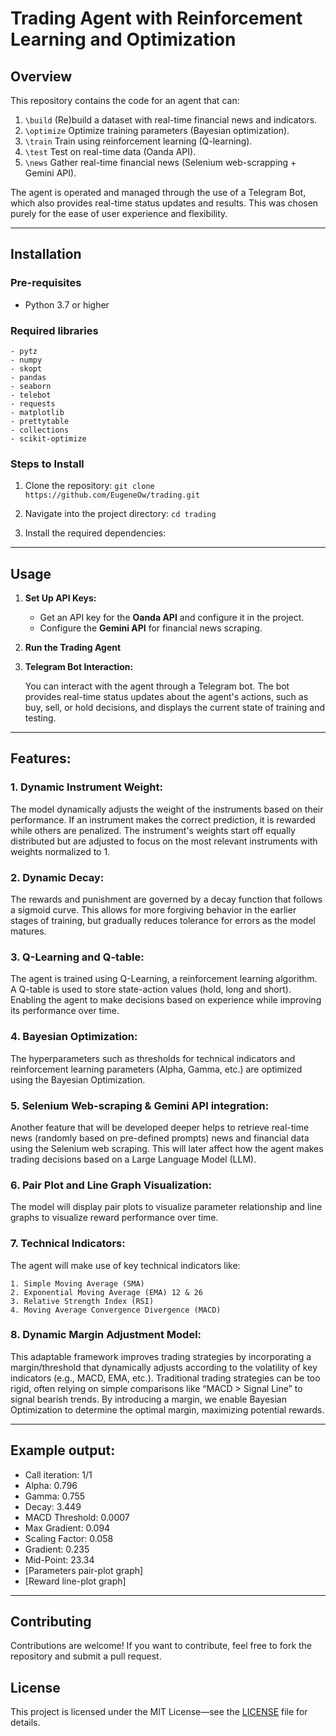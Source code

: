 # Trading Agent with Reinforcement Learning and Optimization
## Overview
This repository contains the code for an agent that can:

 1.	```\build``` (Re)build a dataset with real-time financial news and indicators.
 2.	```\optimize``` Optimize training parameters (Bayesian optimization).
 3.	```\train``` Train using reinforcement learning (Q-learning).
 4.	```\test``` Test on real-time data (Oanda API).
 5.	```\news``` Gather real-time financial news (Selenium web-scrapping + Gemini API).

The agent is operated and managed through the use of a Telegram Bot, which also provides real-time status updates and results. This was chosen purely
for the ease of user experience and flexibility.

---
## Installation
### Pre-requisites
  - Python 3.7 or higher
### Required libraries
    - pytz
    - numpy
    - skopt
    - pandas
    - seaborn 
    - telebot
    - requests
    - matplotlib
    - prettytable
    - collections
    - scikit-optimize

### Steps to Install
1. Clone the repository:
    ```git clone https://github.com/EugeneOw/trading.git```

2. Navigate into the project directory:
    ```cd trading```

3. Install the required dependencies:

---
## Usage
1. **Set Up API Keys:**
    - Get an API key for the **Oanda API** and configure it in the project.
    - Configure the **Gemini API** for financial news scraping.

2. **Run the Trading Agent**

3. **Telegram Bot Interaction:**

    You can interact with the agent through a Telegram bot. The bot provides real-time status updates about the agent's actions, such as buy, sell, or hold decisions, and displays the current state of training and testing.
---
## Features:
### **1. Dynamic Instrument Weight:**
The model dynamically adjusts the weight of the instruments based on their performance.
If an instrument makes the correct prediction, it is rewarded while others are penalized.
The instrument's weights start off equally distributed but are adjusted to focus on the most relevant instruments with weights normalized to 1.

### **2. Dynamic Decay:**
The rewards and punishment are governed by a decay function that follows a sigmoid curve. 
This allows for more forgiving behavior in the earlier stages of training, but gradually reduces tolerance for errors as the model matures.

### **3. Q-Learning and Q-table:**
The agent is trained using Q-Learning, a reinforcement learning algorithm.
A Q-table is used to store state-action values (hold, long and short). 
Enabling the agent to make decisions based on experience while improving its performance over time.

### **4. Bayesian Optimization:**
The hyperparameters such as thresholds for technical indicators and reinforcement learning parameters (Alpha, Gamma, etc.) are optimized using the
Bayesian Optimization.

### **5. Selenium Web-scraping & Gemini API integration:**
Another feature that will be developed deeper helps to retrieve real-time news (randomly based on pre-defined prompts) news and financial data using
the Selenium web scraping. This will later affect how the agent makes trading decisions based on a Large Language Model (LLM).

### **6. Pair Plot and Line Graph Visualization:**
The model will display pair plots to visualize parameter relationship and line graphs to visualize reward performance over time.

### **7. Technical Indicators:**
The agent will make use of key technical indicators like:

    1. Simple Moving Average (SMA) 
    2. Exponential Moving Average (EMA) 12 & 26
    3. Relative Strength Index (RSI)
    4. Moving Average Convergence Divergence (MACD)

### **8. Dynamic Margin Adjustment Model:**
This adaptable framework improves trading strategies by incorporating a margin/threshold that dynamically adjusts according to the volatility of key
indicators (e.g., MACD, EMA, etc.).
Traditional trading strategies can be too rigid, often relying on simple comparisons like “MACD > Signal Line” to 
signal bearish trends.
By introducing a margin, we enable Bayesian Optimization to determine the optimal margin, maximizing potential rewards.

---

## Example output: 
- Call iteration: 1/1
- Alpha: 0.796
- Gamma: 0.755
- Decay: 3.449
- MACD Threshold: 0.0007
- Max Gradient: 0.094
- Scaling Factor: 0.058
- Gradient: 0.235
- Mid-Point: 23.34
- [Parameters pair-plot graph]
- [Reward line-plot graph]

---
## Contributing

Contributions are welcome! If you want to contribute, feel free to fork the repository and submit a pull request.

## License

This project is licensed under the MIT License—see the [LICENSE](LICENSE) file for details.